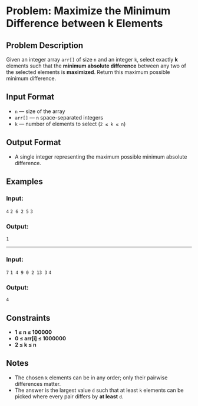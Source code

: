 # Problem: **Maximize the Minimum Difference between k Elements**

## Problem Description
Given an integer array `arr[]` of size `n` and an integer `k`, select exactly **k** elements such that the **minimum absolute difference** between any two of the selected elements is **maximized**. Return this maximum possible minimum difference.

## Input Format
- `n` — size of the array
- `arr[]` — `n` space-separated integers
- `k` — number of elements to select (`2 ≤ k ≤ n`)

## Output Format
- A single integer representing the maximum possible minimum absolute difference.

## Examples

### **Input:**<br/>
`4`
`2 6 2 5`
`3`

### **Output:**<br/>
`1`

---

### **Input:**<br/>
`7`
`1 4 9 0 2 13 3`
`4`

### **Output:**<br/>
`4`

## Constraints
- **1 ≤ n ≤ 100000**
- **0 ≤ arr[i] ≤ 1000000**
- **2 ≤ k ≤ n**

## Notes
- The chosen `k` elements can be in any order; only their pairwise differences matter.
- The answer is the largest value `d` such that at least `k` elements can be picked where every pair differs by **at least** `d`.


